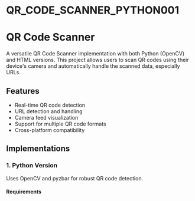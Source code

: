 # QR_CODE_SCANNER_PYTHON001
# QR Code Scanner

A versatile QR Code Scanner implementation with both Python (OpenCV) and HTML versions. This project allows users to scan QR codes using their device's camera and automatically handle the scanned data, especially URLs.

## Features

- Real-time QR code detection
- URL detection and handling
- Camera feed visualization
- Support for multiple QR code formats
- Cross-platform compatibility

## Implementations

### 1. Python Version
Uses OpenCV and pyzbar for robust QR code detection.

#### Requirements
